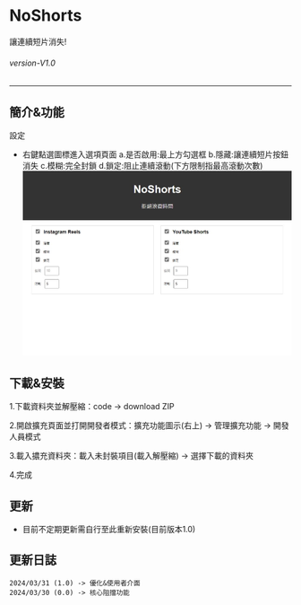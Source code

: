 # NoShorts
讓連續短片消失!
###### *version-V1.0* 
---

## 簡介&功能
設定
- 右鍵點選圖標進入選項頁面
a.是否啟用:最上方勾選框
b.隱藏:讓連續短片按鈕消失
c.模糊:完全封鎖
d.鎖定:阻止連續滾動(下方限制指最高滾動次數)
![sample1](images/i1.jpeg)
    
## 下載&安裝
1.下載資料夾並解壓縮：code -> download ZIP 

2.開啟擴充頁面並打開開發者模式：擴充功能圖示(右上) -> 管理擴充功能 -> 開發人員模式

3.載入擃充資料夾：載入未封裝項目(載入解壓縮) -> 選擇下載的資料夾

4.完成

## 更新
- 目前不定期更新需自行至此重新安裝(目前版本1.0)

## 更新日誌
    2024/03/31 (1.0) -> 優化&使用者介面
    2024/03/30 (0.0) -> 核心阻擋功能
  
